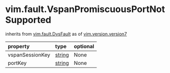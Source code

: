vim.fault.VspanPromiscuousPortNotSupported
==========================================
inherits from [vim.fault.DvsFault](docs/vim.fault.DvsFault.md)
as of [vim.version.version7](docs/vim.version.md)

| property | type | optional |
|:---------|:-----|:---------|
| vspanSessionKey | [string](string.md "string") | None |
| portKey | [string](string.md "string") | None |
